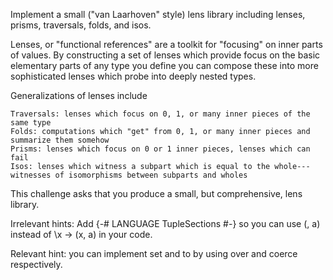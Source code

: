 Implement a small ("van Laarhoven" style) lens library including lenses, prisms, traversals, folds, and isos.

Lenses, or "functional references" are a toolkit for "focusing" on inner parts of values. By constructing a set of lenses which provide focus on the basic elementary parts of any type you define you can compose these into more sophisticated lenses which probe into deeply nested types.

Generalizations of lenses include

    Traversals: lenses which focus on 0, 1, or many inner pieces of the same type
    Folds: computations which "get" from 0, 1, or many inner pieces and summarize them somehow
    Prisms: lenses which focus on 0 or 1 inner pieces, lenses which can fail
    Isos: lenses which witness a subpart which is equal to the whole---witnesses of isomorphisms between subparts and wholes

This challenge asks that you produce a small, but comprehensive, lens library.

Irrelevant hints: Add {-# LANGUAGE TupleSections #-} so you can use (, a) instead of \x -> (x, a) in your code.

Relevant hint: you can implement set and to by using over and coerce respectively.
